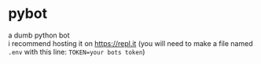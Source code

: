 # pybot
a dumb python bot                                                                                                                                                                     
i recommend hosting it on https://repl.it (you will need to make a file named `.env` with this line: `TOKEN=your bots token`)
